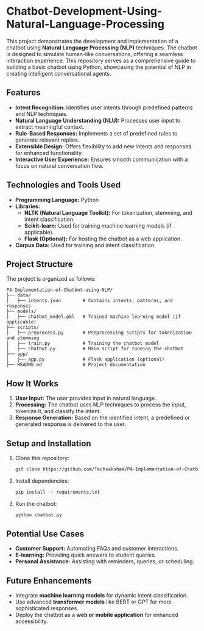 # Chatbot-Development-Using-Natural-Language-Processing

This project demonstrates the development and implementation of a chatbot using **Natural Language Processing (NLP)** techniques. The chatbot is designed to simulate human-like conversations, offering a seamless interaction experience. This repository serves as a comprehensive guide to building a basic chatbot using Python, showcasing the potential of NLP in creating intelligent conversational agents.

## **Features**

- **Intent Recognition:** Identifies user intents through predefined patterns and NLP techniques.
- **Natural Language Understanding (NLU):** Processes user input to extract meaningful context.
- **Rule-Based Responses:** Implements a set of predefined rules to generate relevant replies.
- **Extensible Design:** Offers flexibility to add new intents and responses for enhanced functionality.
- **Interactive User Experience:** Ensures smooth communication with a focus on natural conversation flow.

## **Technologies and Tools Used**

- **Programming Language:** Python  
- **Libraries:**  
  - **NLTK (Natural Language Toolkit):** For tokenization, stemming, and intent classification.  
  - **Scikit-learn:** Used for training machine learning models (if applicable).  
  - **Flask (Optional):** For hosting the chatbot as a web application.  
- **Corpus Data:** Used for training and intent classification.

## **Project Structure**

The project is organized as follows:

```
P4-Implementation-of-Chatbot-using-NLP/
├── data/
│   ├── intents.json        # Contains intents, patterns, and responses
├── models/
│   ├── chatbot_model.pkl   # Trained machine learning model (if applicable)
├── scripts/
│   ├── preprocess.py       # Preprocessing scripts for tokenization and stemming
│   ├── train.py            # Training the chatbot model
│   ├── chatbot.py          # Main script for running the chatbot
├── app/
│   ├── app.py              # Flask application (optional)
├── README.md               # Project documentation
```


## **How It Works**

1. **User Input:** The user provides input in natural language.
2. **Processing:** The chatbot uses NLP techniques to process the input, tokenize it, and classify the intent.
3. **Response Generation:** Based on the identified intent, a predefined or generated response is delivered to the user.

## **Setup and Installation**

1. Clone this repository:
   ```bash
   git clone https://github.com/Techsaksham/P4-Implementation-of-Chatbot-using-NLP
   ```
2. Install dependencies:
   ```bash
   pip install -r requirements.txt
   ```
3. Run the chatbot:
   ```bash
   python chatbot.py
   ```

## **Potential Use Cases**

- **Customer Support:** Automating FAQs and customer interactions.
- **E-learning:** Providing quick answers to student queries.
- **Personal Assistance:** Assisting with reminders, queries, or scheduling.


## **Future Enhancements**

- Integrate **machine learning models** for dynamic intent classification.
- Use advanced **transformer models** like BERT or GPT for more sophisticated responses.
- Deploy the chatbot as a **web or mobile application** for enhanced accessibility.